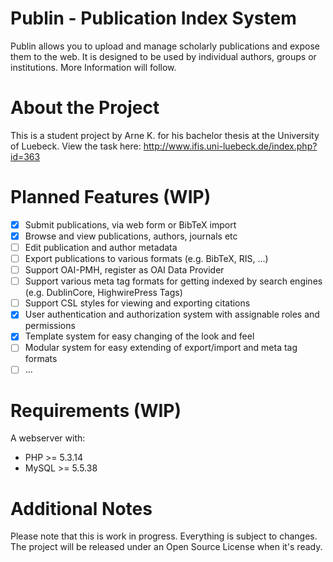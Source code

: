 Publin - Publication Index System
======
Publin allows you to upload and manage scholarly publications and expose them to the web. It is designed to be used by individual authors, groups or institutions. More Information will follow.

About the Project
======
This is a student project by Arne K. for his bachelor thesis at the University of Luebeck. View the task here: http://www.ifis.uni-luebeck.de/index.php?id=363 

Planned Features (WIP)
======
* [x] Submit publications, via web form or BibTeX import
* [x] Browse and view publications, authors, journals etc
* [ ] Edit publication and author metadata
* [ ] Export publications to various formats (e.g. BibTeX, RIS, ...)
* [ ] Support OAI-PMH, register as OAI Data Provider
* [ ] Support various meta tag formats for getting indexed by search engines (e.g. DublinCore, HighwirePress Tags)
* [ ] Support CSL styles for viewing and exporting citations
* [x] User authentication and authorization system with assignable roles and permissions
* [x] Template system for easy changing of the look and feel
* [ ] Modular system for easy extending of export/import and meta tag formats
* [ ] ...

Requirements (WIP)
======
A webserver with:
* PHP >= 5.3.14
* MySQL >= 5.5.38

Additional Notes
=====
Please note that this is work in progress. Everything is subject to changes. The project will be released under an Open Source License when it's ready.
